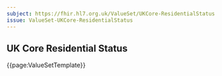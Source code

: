 ```yaml
---
subject: https://fhir.hl7.org.uk/ValueSet/UKCore-ResidentialStatus
issue: ValueSet-UKCore-ResidentialStatus
---
```

## UK Core Residential Status

{{page:ValueSetTemplate}}